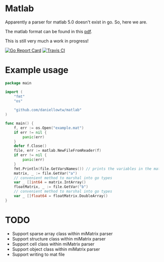 # Matlab

Apparently a parser for matlab 5.0 doesn't exist in go. So, here we are.

The matlab format can be found in this [pdf](https://www.mathworks.com/help/pdf_doc/matlab/matfile_format.pdf).

This is still very much a work in progress!

[![Go Report Card](https://goreportcard.com/badge/github.com/daniellowtw/matlab)](https://goreportcard.com/report/github.com/daniellowtw/matlab)
[![Travis CI](https://travis-ci.org/daniellowtw/matlab.svg?branch=master)](https://travis-ci.org/daniellowtw/matlab.svg?branch=master)

# Example usage

```go
package main

import (
	"fmt"
	"os"
	
	"github.com/daniellowtw/matlab"
)

func main() {
	f, err := os.Open("example.mat")
	if err != nil {
		panic(err)
	}
	defer f.Close()
	file, err := matlab.NewFileFromReader(f)
	if err != nil {
		panic(err)
	}
	fmt.Println(file.GetVarsNames()) // prints the variables in the mat file
	matrix, _ := file.GetVar("a")
	// convenient method to marshal into go types
	var _ []int64 = matrix.IntArray() 
	floatMatrix, _ := file.GetVar("b")
	// convenient method to marshal into go types
	var _ []float64 = floatMatrix.DoubleArray() 
}
```

# TODO

- Support sparse array class within miMatrix parser
- Support structure class within miMatrix parser
- Support cell class within miMatrix parser
- Support object class within miMatrix parser
- Support writing to mat file
